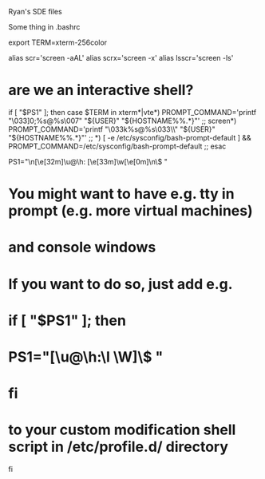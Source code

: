 Ryan's SDE files

Some thing in .bashrc

export TERM=xterm-256color

alias scr='screen -aAL'
alias scrx='screen -x'
alias lsscr='screen -ls'


# are we an interactive shell?
if [ "$PS1" ]; then
  case $TERM in
  xterm*|vte*)
    PROMPT_COMMAND='printf "\033]0;%s@%s\007" "${USER}" "${HOSTNAME%%.*}"'
    ;;
  screen*)
    PROMPT_COMMAND='printf "\033k%s@%s\033\\" "${USER}" "${HOSTNAME%%.*}"'
    ;;
  *)
    [ -e /etc/sysconfig/bash-prompt-default ] && PROMPT_COMMAND=/etc/sysconfig/bash-prompt-default
    ;;
  esac

  PS1="\n\[\e[32m\]\u@\h: \[\e[33m\]\w\[\e[0m\]\n\\$ "
  # You might want to have e.g. tty in prompt (e.g. more virtual machines)
  # and console windows
  # If you want to do so, just add e.g.
  # if [ "$PS1" ]; then
  #   PS1="[\u@\h:\l \W]\\$ "
  # fi
  # to your custom modification shell script in /etc/profile.d/ directory
fi
